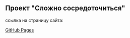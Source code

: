 ## Проект "Сложно сосредоточиться"

ссылка на страницу сайта:

[GitHub Pages](https://dmitriy-lab.github.io/hard_to_concentrate/)
